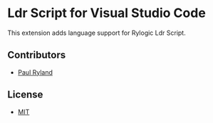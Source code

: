 # Ldr Script for Visual Studio Code

This extension adds language support for Rylogic Ldr Script.

## Contributors

- [Paul Ryland](https://github.com/psryland)

## License

- [MIT](https://github.com/rylogic_code/src/master/projects/VSExtensions/ldr-script/licence.txt)